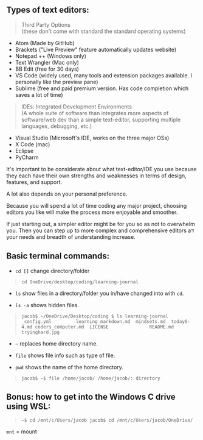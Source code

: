 ## Types of text editors:

> Third Party Options <br>(these don't come with standard the standard operating systems) 
+ Atom (Made by GitHub)
+ Brackets ("Live Preview" feature automatically updates website)
+ Notepad ++ (Windows only)
+ Text Wrangler (Mac only)
+ BB Edit (free for 30 days) 
+ VS Code (widely used, many tools and extension packages available. I personally like the preview pane)
+ Sublime (free and paid premium version. Has code completion which saves a lot of time)

> IDEs: Integrated Development Environments <br>
(A whole suite of software than integrates more aspects of software/web dev than a simple text-editor, supporting multiple languages, debugging, etc.)

+ Visual Studio (Microsoft's IDE, works on the three major OSs)
+ X Code (mac)
+ Eclipse
+ PyCharm

It's important to be considerate about what text-editor/IDE you use because they each have their own strengths and weaknesses in terms of design, features, and support. 

A lot also depends on your personal preference. 

Because you will spend a lot of time coding any major project, choosing editors you like will make the process more enjoyable and smoother.

If just starting out, a simpler editor might be for you so as not to overwhelm you. Then you can step up to more complex and comprehensive editors aד your needs and breadth of understanding increase.

## Basic terminal commands:

+ `cd []` change directory/folder

>`cd OneDrive/desktop/coding/learning-journal`

+ `ls` show files in a directory/folder you in/have changed into with `cd`.

+ `ls -a` shows hidden files.

> `jacob$ ~/OneDrive/Desktop/coding
$ ls learning-journal
_config.yml         learning_markdown.md  mindsets.md  today6-4.md
coders_computer.md  LICENSE               README.md    tryinghard.jpg
`

+ `~` replaces home directory name.

+ `file` shows file info such as type of file. 

> 

+ `pwd` shows the name of the home directory.

> `jacob$ ~$ file /home/jacob/
/home/jacob/: directory
`

## Bonus: how to get into the Windows C drive using WSL: 

> `~$ cd /mnt/c/Users/jacob
jacob$ cd /mnt/c/Users/jacob/OneDrive/`

`mnt` = mount



